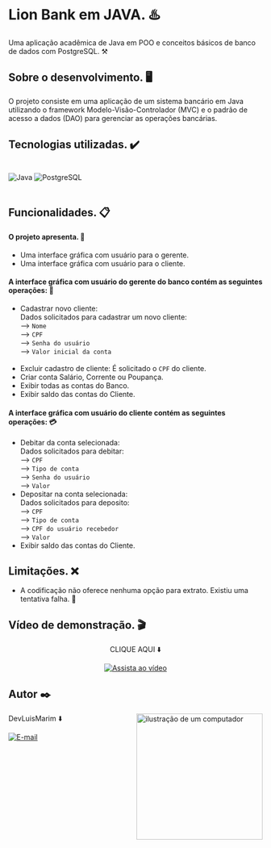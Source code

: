 # Lion Bank em JAVA. ♨️
Uma aplicação acadêmica de Java em POO e conceitos básicos de banco de dados com PostgreSQL. ⚒️

## Sobre o desenvolvimento. 🖥️
O projeto consiste em uma aplicação de um sistema bancário em Java utilizando o framework Modelo-Visão-Controlador (MVC) e o padrão de acesso a dados (DAO) para gerenciar as operações bancárias.

## Tecnologias utilizadas. ✔️

<div style="display: inline-block"><br/>
    <img align="center" alt="Java" src="https://img.shields.io/badge/Java-ED8B00?style=for-the-badge&logo=openjdk&logoColor=white"/>
    <img align="center" alt="PostgreSQL" src=	"https://img.shields.io/badge/PostgreSQL-316192?style=for-the-badge&logo=postgresql&logoColor=white"/>
    <br/><br/>
</div>


## Funcionalidades. 📋

#### O projeto apresenta. 🎯
- Uma interface gráfica com usuário para o gerente.
- Uma interface gráfica com usuário para o cliente.

#### A interface gráfica com usuário do gerente do banco contém as seguintes operações: 💼

- Cadastrar novo cliente:<br/>
 Dados solicitados para cadastrar um novo cliente:<br/>
 --> `Nome`
  <br/>
 --> `CPF`
  <br/>
 --> `Senha do usuário`
  <br/>
 --> `Valor inicial da conta`
  <br/>
  <br/>
- Excluir cadastro de cliente: É solicitado o `CPF` do cliente. 
- Criar conta Salário, Corrente ou Poupança.
- Exibir todas as contas do Banco.
- Exibir saldo das contas do Cliente.

#### A interface gráfica com usuário do cliente contém as seguintes operações: 💳

- Debitar da conta selecionada:<br/>
Dados solicitados para debitar:<br/>
 --> `CPF`
  <br/>
 --> `Tipo de conta`
  <br/>
 --> `Senha do usuário`
  <br/>
 --> `Valor`
  <br/>
- Depositar na conta selecionada:<br/>
Dados solicitados para deposito:<br/>
 --> `CPF`
  <br/>
 --> `Tipo de conta`
  <br/>
 --> `CPF do usuário recebedor`
  <br/>
 --> `Valor`
  <br/>
- Exibir saldo das contas do Cliente.


## Limitações. ❌

- A codificação não oferece nenhuma opção para extrato. Existiu uma tentativa falha. 😬

## Vídeo de demonstração. 🎬
<p align = "middle">
 CLIQUE AQUI ⬇️
<p align = "middle"
    

[![Assista ao vídeo](https://img.youtube.com/vi/BSzbpWOA5iY/0.jpg)](https://www.youtube.com/watch?v=BSzbpWOA5iY?si=C5_kUPuPhHLXdv6a)

>

## Autor ✒️  

<img src="https://raw.githubusercontent.com/MicaelliMedeiros/micaellimedeiros/master/image/computer-illustration.png" alt="ilustração de um computador" min-width="400px" max-width="250px" width="250px" align="right">

DevLuisMarim ⬇️ <div style="display:
 inline-block">[![E-mail](https://img.shields.io/badge/GitHub-181717.svg?style=for-the-badge&logo=GitHub&logoColor=white)](https://github.com/LuiisMarim)



